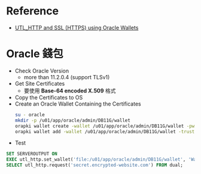 # Reference
- [UTL_HTTP and SSL (HTTPS) using Oracle Wallets](https://oracle-base.com/articles/misc/utl_http-and-ssl)

# Oracle 錢包
- Check Oracle Version
  - more than 11.2.0.4 (support TLSv1)
- Get Site Certificates
    - 要使用 **Base-64 encoded X.509** 格式
- Copy the Certificates to OS
- Create an Oracle Wallet Containing the Certificates
    ```bash
    su - oracle
    mkdir -p /u01/app/oracle/admin/DB11G/wallet
    orapki wallet create -wallet /u01/app/oracle/admin/DB11G/wallet -pwd WalletPasswd123 -auto_login
    orapki wallet add -wallet /u01/app/oracle/admin/DB11G/wallet -trusted_cert -cert "/home/oracle/ssl/ca-base.cer" -pwd WalletPasswd123
    ```
- Test
```sql
SET SERVEROUTPUT ON
EXEC utl_http.set_wallet('file:/u01/app/oracle/admin/DB11G/wallet', 'WalletPasswd123');
SELECT utl_http.request('secret.encrypted-website.com') FROM dual;
```